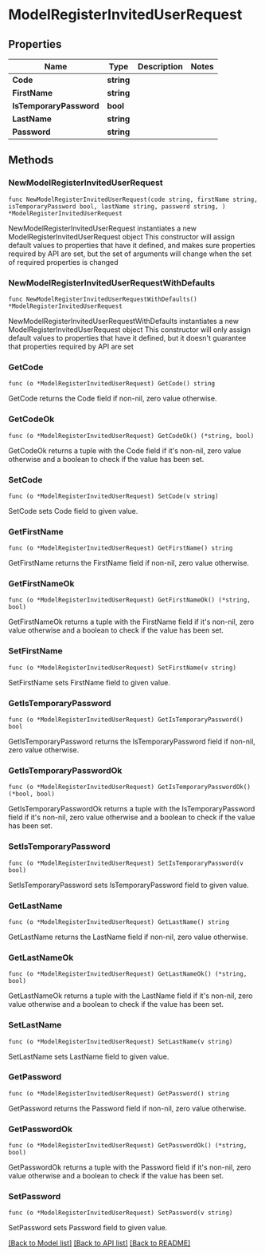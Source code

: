 # ModelRegisterInvitedUserRequest

## Properties

Name | Type | Description | Notes
------------ | ------------- | ------------- | -------------
**Code** | **string** |  | 
**FirstName** | **string** |  | 
**IsTemporaryPassword** | **bool** |  | 
**LastName** | **string** |  | 
**Password** | **string** |  | 

## Methods

### NewModelRegisterInvitedUserRequest

`func NewModelRegisterInvitedUserRequest(code string, firstName string, isTemporaryPassword bool, lastName string, password string, ) *ModelRegisterInvitedUserRequest`

NewModelRegisterInvitedUserRequest instantiates a new ModelRegisterInvitedUserRequest object
This constructor will assign default values to properties that have it defined,
and makes sure properties required by API are set, but the set of arguments
will change when the set of required properties is changed

### NewModelRegisterInvitedUserRequestWithDefaults

`func NewModelRegisterInvitedUserRequestWithDefaults() *ModelRegisterInvitedUserRequest`

NewModelRegisterInvitedUserRequestWithDefaults instantiates a new ModelRegisterInvitedUserRequest object
This constructor will only assign default values to properties that have it defined,
but it doesn't guarantee that properties required by API are set

### GetCode

`func (o *ModelRegisterInvitedUserRequest) GetCode() string`

GetCode returns the Code field if non-nil, zero value otherwise.

### GetCodeOk

`func (o *ModelRegisterInvitedUserRequest) GetCodeOk() (*string, bool)`

GetCodeOk returns a tuple with the Code field if it's non-nil, zero value otherwise
and a boolean to check if the value has been set.

### SetCode

`func (o *ModelRegisterInvitedUserRequest) SetCode(v string)`

SetCode sets Code field to given value.


### GetFirstName

`func (o *ModelRegisterInvitedUserRequest) GetFirstName() string`

GetFirstName returns the FirstName field if non-nil, zero value otherwise.

### GetFirstNameOk

`func (o *ModelRegisterInvitedUserRequest) GetFirstNameOk() (*string, bool)`

GetFirstNameOk returns a tuple with the FirstName field if it's non-nil, zero value otherwise
and a boolean to check if the value has been set.

### SetFirstName

`func (o *ModelRegisterInvitedUserRequest) SetFirstName(v string)`

SetFirstName sets FirstName field to given value.


### GetIsTemporaryPassword

`func (o *ModelRegisterInvitedUserRequest) GetIsTemporaryPassword() bool`

GetIsTemporaryPassword returns the IsTemporaryPassword field if non-nil, zero value otherwise.

### GetIsTemporaryPasswordOk

`func (o *ModelRegisterInvitedUserRequest) GetIsTemporaryPasswordOk() (*bool, bool)`

GetIsTemporaryPasswordOk returns a tuple with the IsTemporaryPassword field if it's non-nil, zero value otherwise
and a boolean to check if the value has been set.

### SetIsTemporaryPassword

`func (o *ModelRegisterInvitedUserRequest) SetIsTemporaryPassword(v bool)`

SetIsTemporaryPassword sets IsTemporaryPassword field to given value.


### GetLastName

`func (o *ModelRegisterInvitedUserRequest) GetLastName() string`

GetLastName returns the LastName field if non-nil, zero value otherwise.

### GetLastNameOk

`func (o *ModelRegisterInvitedUserRequest) GetLastNameOk() (*string, bool)`

GetLastNameOk returns a tuple with the LastName field if it's non-nil, zero value otherwise
and a boolean to check if the value has been set.

### SetLastName

`func (o *ModelRegisterInvitedUserRequest) SetLastName(v string)`

SetLastName sets LastName field to given value.


### GetPassword

`func (o *ModelRegisterInvitedUserRequest) GetPassword() string`

GetPassword returns the Password field if non-nil, zero value otherwise.

### GetPasswordOk

`func (o *ModelRegisterInvitedUserRequest) GetPasswordOk() (*string, bool)`

GetPasswordOk returns a tuple with the Password field if it's non-nil, zero value otherwise
and a boolean to check if the value has been set.

### SetPassword

`func (o *ModelRegisterInvitedUserRequest) SetPassword(v string)`

SetPassword sets Password field to given value.



[[Back to Model list]](../README.md#documentation-for-models) [[Back to API list]](../README.md#documentation-for-api-endpoints) [[Back to README]](../README.md)


